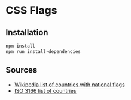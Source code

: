 # CSS Flags

## Installation

```sh
npm install
npm run install-dependencies
```

## Sources

- [Wikipedia list of countries with national flags][1]
- [ISO 3166 list of countries][2]


[1]: http://en.wikipedia.org/wiki/List_of_countries_by_style_of_national_flags
[2]: https://raw.githubusercontent.com/lukes/ISO-3166-Countries-with-Regional-Codes/master/all/all.json
